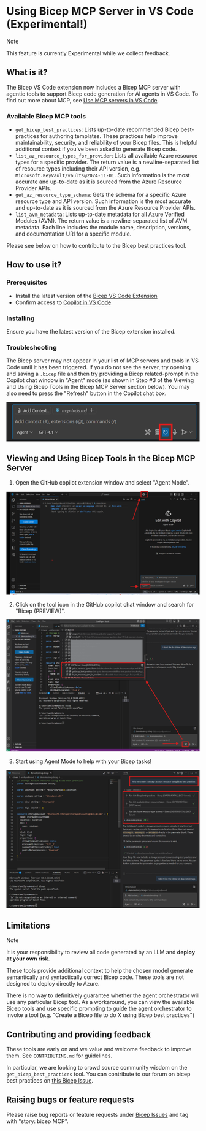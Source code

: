 # Using Bicep MCP Server in VS Code (Experimental!)

> [!NOTE]
> This feature is currently Experimental while we collect feedback.

## What is it?
The Bicep VS Code extension now includes a Bicep MCP server with agentic tools to support Bicep code generation for AI agents in VS Code. To find out more about MCP, see [Use MCP servers in VS Code](https://code.visualstudio.com/docs/copilot/chat/mcp-servers).

### Available Bicep MCP tools
- `get_bicep_best_practices`:  Lists up-to-date recommended Bicep best-practices for authoring templates. These practices help improve maintainability, security, and reliability of your Bicep files. This is helpful additional context if you've been asked to generate Bicep code.
- `list_az_resource_types_for_provider`: Lists all available Azure resource types for a specific provider. The return value is a newline-separated list of resource types including their API version, e.g. `Microsoft.KeyVault/vaults@2024-11-01`. Such information is the most accurate and up-to-date as it is sourced from the Azure Resource Provider APIs.
- `get_az_resource_type_schema`: Gets the schema for a specific Azure resource type and API version. Such information is the most accurate and up-to-date as it is sourced from the Azure Resource Provider APIs.
- `list_avm_metadata`: Lists up-to-date metadata for all Azure Verified Modules (AVM). The return value is a newline-separated list of AVM metadata. Each line includes the module name, description, versions, and documentation URI for a specific module.

Please see below on how to contribute to the Bicep best practices tool.


## How to use it?
### Prerequisites
- Install the latest version of the [Bicep VS Code Extension](https://marketplace.visualstudio.com/items?itemName=ms-azuretools.vscode-bicep)
- Confirm access to [Copilot in VS Code](https://code.visualstudio.com/docs/copilot/overview)

### Installing
Ensure you have the latest version of the Bicep extension installed.

### Troubleshooting
The Bicep server may not appear in your list of MCP servers and tools in VS Code until it has been triggered. If you do not see the server, try opening and saving a `.bicep` file and then try providing a Bicep related-prompt in the Copilot chat window in "Agent" mode (as shown in Step #3 of the Viewing and Using Bicep Tools in the Bicep MCP Server section below). You may also need to press the "Refresh" button in the Copilot chat box.

![Refresh copilot tools](../images\refresh-mcp-tools.png)

## Viewing and Using Bicep Tools in the Bicep MCP Server
1. Open the GitHub copilot extension window and select "Agent Mode".

![Agent Mode Selection](../images/mcp-agent-mode.png)

2. Click on the tool icon in the GitHub copilot chat window and search for "Bicep (PREVIEW)".

![Bicep MCP Tool Selection](../images/mcp-tools-selection.png)

3. Start using Agent Mode to help with your Bicep tasks!

![Bicep MCP Usage Example](../images/use-agent-mode-with-bicep.png)

## Limitations
> [!NOTE]
> It is your responsibility to review all code generated by an LLM and **deploy at your own risk**.

These tools provide additional context to help the chosen model generate semantically and syntactically correct Bicep code. These tools are not designed to deploy directly to Azure.

There is no way to definitively guarantee whether the agent orchestrator will use any particular Bicep tool. As a workaround, you can view the available Bicep tools and use specific prompting to guide the agent orchestrator to invoke a tool (e.g. "Create a Bicep file to do X using Bicep best practices")

## Contributing and providing feedback
These tools are early on and we value and welcome feedback to improve them. See `CONTRIBUTING.md` for guidelines.

In particular, we are looking to crowd source community wisdom on the `get_bicep_best_practices` tool. You can contribute to our forum on bicep best practices on [this Bicep Issue](https://github.com/Azure/bicep/issues/17660).

## Raising bugs or feature requests
Please raise bug reports or feature requests under [Bicep Issues](https://github.com/Azure/bicep/issues) and tag with "story: bicep MCP".
